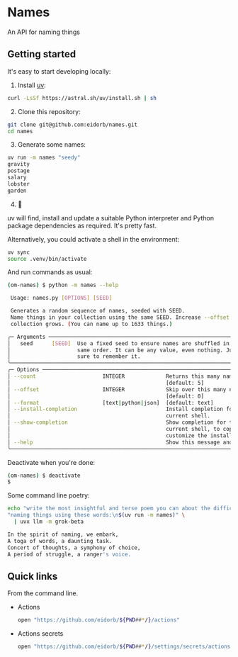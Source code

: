 # Names

An API for naming things


## Getting started

It's easy to start developing locally:

1. Install [uv](https://docs.astral.sh/uv/):

  ```bash
  curl -LsSf https://astral.sh/uv/install.sh | sh
  ```
2. Clone this repository:

  ```bash
  git clone git@github.com:eidorb/names.git
  cd names
  ```
3. Generate some names:

  ```bash
  uv run -m names "seedy"
  gravity
  postage
  salary
  lobster
  garden
  ```
4. 🙇

uv will find, install and update a suitable Python interpreter and Python package dependencies as required. It's pretty fast.

Alternatively, you could activate a shell in the environment:

```bash
uv sync
source .venv/bin/activate
```

And run commands as usual:

```bash
(om-names) $ python -m names --help

 Usage: names.py [OPTIONS] [SEED]

 Generates a random sequence of names, seeded with SEED.
 Name things in your collection using the same SEED. Increase --offset as the
 collection grows. (You can name up to 1633 things.)

╭─ Arguments ──────────────────────────────────────────────────────────────────╮
│   seed      [SEED]  Use a fixed seed to ensure names are shuffled in the     │
│                     same order. It can be any value, even nothing. Just be   │
│                     sure to remember it.                                     │
╰──────────────────────────────────────────────────────────────────────────────╯
╭─ Options ────────────────────────────────────────────────────────────────────╮
│ --count                     INTEGER             Returns this many names.     │
│                                                 [default: 5]                 │
│ --offset                    INTEGER             Skip over this many names.   │
│                                                 [default: 0]                 │
│ --format                    [text|python|json]  [default: text]              │
│ --install-completion                            Install completion for the   │
│                                                 current shell.               │
│ --show-completion                               Show completion for the      │
│                                                 current shell, to copy it or │
│                                                 customize the installation.  │
│ --help                                          Show this message and exit.  │
╰──────────────────────────────────────────────────────────────────────────────╯
```


Deactivate when you're done:

```bash
(om-names) $ deactivate
$
```

Some command line poetry:

```bash
echo "write the most insightful and terse poem you can about the difficulties of " \
"naming things using these words:\n$(uv run -m names)" \
  | uvx llm -m grok-beta

In the spirit of naming, we embark,
A toga of words, a daunting task.
Concert of thoughts, a symphony of choice,
A period of struggle, a ranger's voice.
```


## Quick links

From the command line.

- Actions

  ```bash
  open "https://github.com/eidorb/${PWD##*/}/actions"
  ```
- Actions secrets

  ```bash
  open "https://github.com/eidorb/${PWD##*/}/settings/secrets/actions"
  ```
